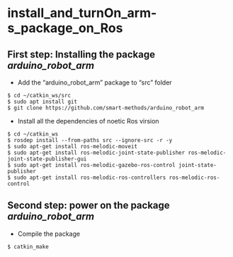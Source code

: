 # install_and_turnOn_arm-s_package_on_Ros
## First step: Installing the package *arduino_robot_arm*

- Add the “arduino_robot_arm” package to “src” folder

```
$ cd ~/catkin_ws/src
$ sudo apt install git
$ git clone https://github.com/smart-methods/arduino_robot_arm 
```

- Install all the dependencies of noetic Ros virsion


```
$ cd ~/catkin_ws
$ rosdep install --from-paths src --ignore-src -r -y
$ sudo apt-get install ros-melodic-moveit
$ sudo apt-get install ros-melodic-joint-state-publisher ros-melodic-joint-state-publisher-gui
$ sudo apt-get install ros-melodic-gazebo-ros-control joint-state-publisher
$ sudo apt-get install ros-melodic-ros-controllers ros-melodic-ros-control
```


## Second step: power on the package *arduino_robot_arm*

- Compile the package


```
$ catkin_make
```



  
